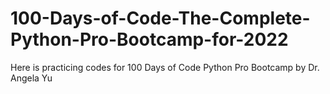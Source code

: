 # 100-Days-of-Code-The-Complete-Python-Pro-Bootcamp-for-2022
Here is practicing codes for 100 Days of Code Python Pro Bootcamp by Dr. Angela Yu
